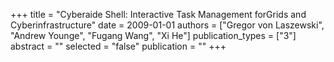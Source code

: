 +++
title = "Cyberaide Shell: Interactive Task Management forGrids and Cyberinfrastructure"
date = 2009-01-01
authors = ["Gregor von Laszewski", "Andrew Younge", "Fugang Wang", "Xi He"]
publication_types = ["3"]
abstract = ""
selected = "false"
publication = ""
+++

